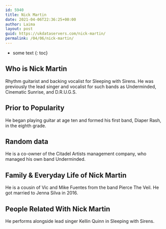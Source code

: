 ```yaml
---
id: 5940
title: Nick Martin
date: 2021-04-06T22:36:25+00:00
author: Laima
layout: post
guid: https://ukdataservers.com/nick-martin/
permalink: /04/06/nick-martin/
---
```


* some text
{: toc}


## Who is Nick Martin
                  
                  
                  
Rhythm guitarist and backing vocalist for Sleeping with Sirens. He was previously the lead singer and vocalist for such bands as Underminded, Cinematic Sunrise, and D.R.U.G.S.
                  
              
            
              
            
                
                
                
## Prior to Popularity
                  
                  
                  
He began playing guitar at age ten and formed his first band, Diaper Rash, in the eighth grade.
                  
              
            
              
            
                
                
                
## Random data
                  
                  
                  
He is a co-owner of the Citadel Artists management company, who managed his own band Underminded.
                  
              
            
              
            
                
                
                
## Family & Everyday Life of Nick Martin
                  
                  
                  
He is a cousin of Vic and Mike Fuentes from the band Pierce The Veil. He got married to Jenna Silva in 2016.
                  
              
            
              
            
                
                
                
## People Related With Nick Martin
                  
                  
                  
He performs alongside lead singer Kellin Quinn in Sleeping with Sirens.
                  
              
            
              
            
                
              
            
              
              
            
            
              
            
          
          
          